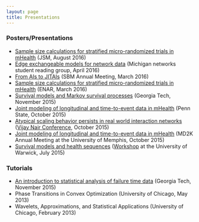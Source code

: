```yaml
---
layout: page
title: Presentations
---
```


### Posters/Presentations
- [Sample size calculations for stratified micro-randomized trials in mHealth](https://drive.google.com/file/d/0B5rDVdyXJbJgaEdxNWJ3cFVkUzA/view?usp=sharing) (JSM, August 2016)
- [Edge exchangeable models for network data](https://drive.google.com/open?id=0B5rDVdyXJbJgVjRtS0YwWjZOc1U) (Michigan networks student reading group, April 2016)
- [From AIs to JITAIs](https://drive.google.com/open?id=0B5rDVdyXJbJgUVgzaERoMFV5QW8) (SBM Annual Meeting, March 2016)
- [Sample size calculations for stratified micro-randomized trials in mHealth](https://drive.google.com/file/d/0B5rDVdyXJbJgaEdxNWJ3cFVkUzA/view?usp=sharing) (ENAR, March 2016)
-  [Survival models and Markov survival processes](https://drive.google.com/file/d/0B5rDVdyXJbJgN1FJOEdlNGV0SnM/view?usp=sharing) (Georgia Tech, November 2015)
-  [Joint modeling of longitudinal and time-to-event data in mHealth](https://drive.google.com/file/d/0B5rDVdyXJbJgV0M1UlBqc3FhNkE/view?usp=sharing) (Penn State, October 2015)
-  [Atypical scaling behavior persists in real world interaction networks](https://drive.google.com/file/d/0B5rDVdyXJbJgZDBaRGxWcHVxZzg/view?usp=sharing) ([Vijay Nair Conference](https://sites.lsa.umich.edu/vn65/), October 2015)
-  [Joint modeling of longitudinal and time-to-event data in mHealth](https://drive.google.com/file/d/0B5rDVdyXJbJgTWU5NEtVWGRnNzQ/view?usp=sharing) (MD2K Annual Meeting at the University of Memphis, October 2015)
-  [Survival models and health sequences](https://drive.google.com/file/d/0B5rDVdyXJbJgNWJ4bm5ZMEg5cVE/view?usp=sharing) ([Workshop](www2.warwick.ac.uk/fac/sci/statistics/crism/workshops/fmlsjd/) at the University of Warwick, July 2015)

### Tutorials
-  [An introduction to statistical analysis of failure time data](https://drive.google.com/file/d/0B5rDVdyXJbJgdkswSHVieXhRcFk/view?usp=sharing) (Georgia Tech, November 2015)
-  Phase Transitions in Convex Optimization (University of Chicago, May 2013)
-  Wavelets, Approximations, and Statistical Applications (University of Chicago, February 2013)

